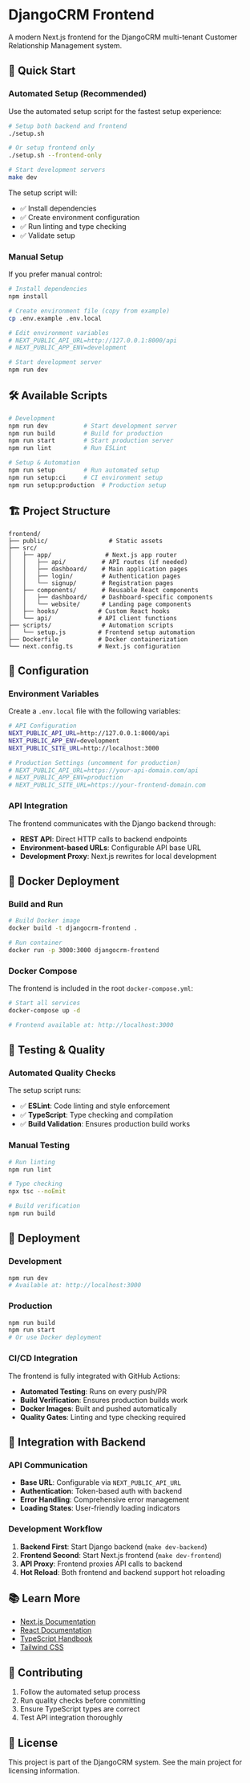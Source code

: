 # DjangoCRM Frontend

A modern Next.js frontend for the DjangoCRM multi-tenant Customer Relationship Management system.

## 🚀 Quick Start

### Automated Setup (Recommended)

Use the automated setup script for the fastest setup experience:

```bash
# Setup both backend and frontend
./setup.sh

# Or setup frontend only
./setup.sh --frontend-only

# Start development servers
make dev
```

The setup script will:
- ✅ Install dependencies
- ✅ Create environment configuration
- ✅ Run linting and type checking
- ✅ Validate setup

### Manual Setup

If you prefer manual control:

```bash
# Install dependencies
npm install

# Create environment file (copy from example)
cp .env.example .env.local

# Edit environment variables
# NEXT_PUBLIC_API_URL=http://127.0.0.1:8000/api
# NEXT_PUBLIC_APP_ENV=development

# Start development server
npm run dev
```

## 🛠️ Available Scripts

```bash
# Development
npm run dev          # Start development server
npm run build        # Build for production
npm run start        # Start production server
npm run lint         # Run ESLint

# Setup & Automation
npm run setup        # Run automated setup
npm run setup:ci     # CI environment setup
npm run setup:production  # Production setup
```

## 🏗️ Project Structure

```
frontend/
├── public/                 # Static assets
├── src/
│   ├── app/               # Next.js app router
│   │   ├── api/          # API routes (if needed)
│   │   ├── dashboard/    # Main application pages
│   │   ├── login/        # Authentication pages
│   │   └── signup/       # Registration pages
│   ├── components/       # Reusable React components
│   │   ├── dashboard/    # Dashboard-specific components
│   │   └── website/      # Landing page components
│   ├── hooks/           # Custom React hooks
│   └── api/             # API client functions
├── scripts/              # Automation scripts
│   └── setup.js         # Frontend setup automation
├── Dockerfile           # Docker containerization
└── next.config.ts       # Next.js configuration
```

## 🔧 Configuration

### Environment Variables

Create a `.env.local` file with the following variables:

```bash
# API Configuration
NEXT_PUBLIC_API_URL=http://127.0.0.1:8000/api
NEXT_PUBLIC_APP_ENV=development
NEXT_PUBLIC_SITE_URL=http://localhost:3000

# Production Settings (uncomment for production)
# NEXT_PUBLIC_API_URL=https://your-api-domain.com/api
# NEXT_PUBLIC_APP_ENV=production
# NEXT_PUBLIC_SITE_URL=https://your-frontend-domain.com
```

### API Integration

The frontend communicates with the Django backend through:

- **REST API**: Direct HTTP calls to backend endpoints
- **Environment-based URLs**: Configurable API base URL
- **Development Proxy**: Next.js rewrites for local development

## 🐳 Docker Deployment

### Build and Run

```bash
# Build Docker image
docker build -t djangocrm-frontend .

# Run container
docker run -p 3000:3000 djangocrm-frontend
```

### Docker Compose

The frontend is included in the root `docker-compose.yml`:

```bash
# Start all services
docker-compose up -d

# Frontend available at: http://localhost:3000
```

## 🧪 Testing & Quality

### Automated Quality Checks

The setup script runs:
- ✅ **ESLint**: Code linting and style enforcement
- ✅ **TypeScript**: Type checking and compilation
- ✅ **Build Validation**: Ensures production build works

### Manual Testing

```bash
# Run linting
npm run lint

# Type checking
npx tsc --noEmit

# Build verification
npm run build
```

## 🚀 Deployment

### Development
```bash
npm run dev
# Available at: http://localhost:3000
```

### Production
```bash
npm run build
npm run start
# Or use Docker deployment
```

### CI/CD Integration

The frontend is fully integrated with GitHub Actions:

- **Automated Testing**: Runs on every push/PR
- **Build Verification**: Ensures production builds work
- **Docker Images**: Built and pushed automatically
- **Quality Gates**: Linting and type checking required

## 🔗 Integration with Backend

### API Communication

- **Base URL**: Configurable via `NEXT_PUBLIC_API_URL`
- **Authentication**: Token-based auth with backend
- **Error Handling**: Comprehensive error management
- **Loading States**: User-friendly loading indicators

### Development Workflow

1. **Backend First**: Start Django backend (`make dev-backend`)
2. **Frontend Second**: Start Next.js frontend (`make dev-frontend`)
3. **API Proxy**: Frontend proxies API calls to backend
4. **Hot Reload**: Both frontend and backend support hot reloading

## 📚 Learn More

- [Next.js Documentation](https://nextjs.org/docs)
- [React Documentation](https://reactjs.org/)
- [TypeScript Handbook](https://www.typescriptlang.org/docs/)
- [Tailwind CSS](https://tailwindcss.com/docs)

## 🤝 Contributing

1. Follow the automated setup process
2. Run quality checks before committing
3. Ensure TypeScript types are correct
4. Test API integration thoroughly

## 📄 License

This project is part of the DjangoCRM system. See the main project for licensing information.

